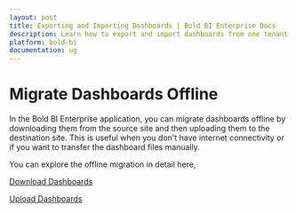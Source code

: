 ```yaml
---
layout: post
title: Exporting and Importing Dashboards | Bold BI Enterprise Docs
description: Learn how to export and import dashboards from one tenant to another tenant in Bold BI at your servers. Publish your dashboards easily under offline mode.
platform: bold-bi
documentation: ug
---
```


# Migrate Dashboards Offline

In the Bold BI Enterprise application, you can migrate dashboards offline by downloading them from the source site and then uploading them to the destination site. This is useful when you don't have internet connectivity or if you want to transfer the dashboard files manually.

You can explore the offline migration in detail here,

[Download Dashboards](/embedded-bi/resource-migration/migrate-dashboards-offline/download-dashboards/)

[Upload Dashboards](/embedded-bi/resource-migration/migrate-dashboards-offline/upload-dashboards/)
